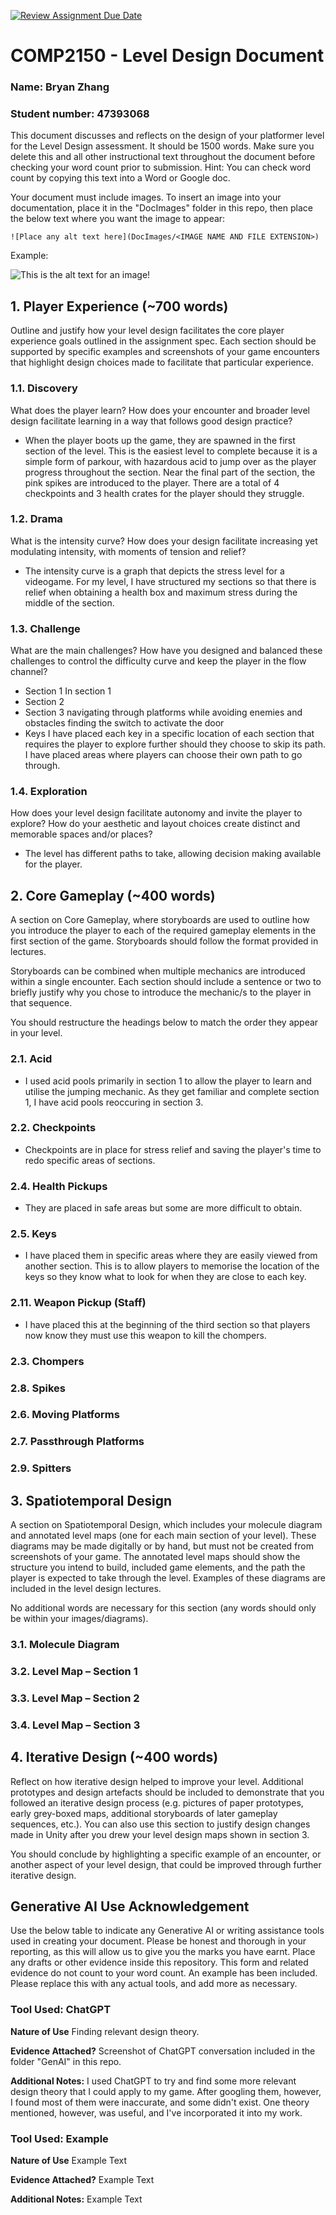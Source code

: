 [![Review Assignment Due Date](https://classroom.github.com/assets/deadline-readme-button-24ddc0f5d75046c5622901739e7c5dd533143b0c8e959d652212380cedb1ea36.svg)](https://classroom.github.com/a/YyUO0xtt)
# COMP2150  - Level Design Document
### Name: Bryan Zhang
### Student number: 47393068 

This document discusses and reflects on the design of your platformer level for the Level Design assessment. It should be 1500 words. Make sure you delete this and all other instructional text throughout the document before checking your word count prior to submission. Hint: You can check word count by copying this text into a Word or Google doc.

Your document must include images. To insert an image into your documentation, place it in the "DocImages" folder in this repo, then place the below text where you want the image to appear:

```
![Place any alt text here](DocImages/<IMAGE NAME AND FILE EXTENSION>)
```

Example:

![This is the alt text for an image!](DocImages/exampleimage.png)

## 1. Player Experience (~700 words)
Outline and justify how your level design facilitates the core player experience goals outlined in the assignment spec. Each section should be supported by specific examples and screenshots of your game encounters that highlight design choices made to facilitate that particular experience.

### 1.1. Discovery
What does the player learn? How does your encounter and broader level design facilitate learning in a way that follows good design practice?
- When the player boots up the game, they are spawned in the first section of the level. This is the easiest level to complete because it is a simple form of parkour, with hazardous acid to jump over as the player progress throughout the section. Near the final part of the section, the pink spikes are introduced to the player. There are a total of 4 checkpoints and 3 health crates for the player should they struggle.

### 1.2. Drama
What is the intensity curve? How does your design facilitate increasing yet modulating intensity, with moments of tension and relief?
- The intensity curve is a graph that depicts the stress level for a videogame. For my level, I have structured my sections so that there is relief when obtaining a health box and maximum stress during the middle of the section. 

### 1.3. Challenge
What are the main challenges? How have you designed and balanced these challenges to control the difficulty curve and keep the player in the flow channel?
- Section 1
In section 1
- Section 2
- Section 3
navigating through platforms while avoiding enemies and obstacles
finding the switch to activate the door
- Keys
I have placed each key in a specific location of each section that requires the player to explore further should they choose to skip its path. I have placed areas where players can choose their own path to go through.  

### 1.4. Exploration
How does your level design facilitate autonomy and invite the player to explore? How do your aesthetic and layout choices create distinct and memorable spaces and/or places?
- The level has different paths to take, allowing decision making available for the player.

## 2. Core Gameplay (~400 words)
A section on Core Gameplay, where storyboards are used to outline how you introduce the player to each of the required gameplay elements in the first section of the game. Storyboards should follow the format provided in lectures.

Storyboards can be combined when multiple mechanics are introduced within a single encounter. Each section should include a sentence or two to briefly justify why you chose to introduce the mechanic/s to the player in that sequence.

You should restructure the headings below to match the order they appear in your level.

### 2.1. Acid
- I used acid pools primarily in section 1 to allow the player to learn and utilise the jumping mechanic. As they get familiar and complete section 1, I have acid pools reoccuring in section 3.

### 2.2. Checkpoints
- Checkpoints are in place for stress relief and saving the player's time to redo specific areas of sections.

### 2.4. Health Pickups
- They are placed in safe areas but some are more difficult to obtain.

### 2.5. Keys
- I have placed them in specific areas where they are easily viewed from another section. This is to allow players to memorise the location of the keys so they know what to look for when they are close to each key.

### 2.11. Weapon Pickup (Staff)
- I have placed this at the beginning of the third section so that players now know they must use this weapon to kill the chompers.

### 2.3. Chompers

### 2.8. Spikes

### 2.6. Moving Platforms

### 2.7. Passthrough Platforms

### 2.9. Spitters

## 3. Spatiotemporal Design
A section on Spatiotemporal Design, which includes your molecule diagram and annotated level maps (one for each main section of your level). These diagrams may be made digitally or by hand, but must not be created from screenshots of your game. The annotated level maps should show the structure you intend to build, included game elements, and the path the player is expected to take through the level. Examples of these diagrams are included in the level design lectures.

No additional words are necessary for this section (any words should only be within your images/diagrams).
 
### 3.1. Molecule Diagram

### 3.2. Level Map – Section 1

### 3.3.	Level Map – Section 2

### 3.4.	Level Map – Section 3

## 4. Iterative Design (~400 words)
Reflect on how iterative design helped to improve your level. Additional prototypes and design artefacts should be included to demonstrate that you followed an iterative design process (e.g. pictures of paper prototypes, early grey-boxed maps, additional storyboards of later gameplay sequences, etc.). You can also use this section to justify design changes made in Unity after you drew your level design maps shown in section 3. 

You should conclude by highlighting a specific example of an encounter, or another aspect of your level design, that could be improved through further iterative design.

## Generative AI Use Acknowledgement

Use the below table to indicate any Generative AI or writing assistance tools used in creating your document. Please be honest and thorough in your reporting, as this will allow us to give you the marks you have earnt. Place any drafts or other evidence inside this repository. This form and related evidence do not count to your word count.
An example has been included. Please replace this with any actual tools, and add more as necessary.


### Tool Used: ChatGPT
**Nature of Use** Finding relevant design theory.

**Evidence Attached?** Screenshot of ChatGPT conversation included in the folder "GenAI" in this repo.

**Additional Notes:** I used ChatGPT to try and find some more relevant design theory that I could apply to my game. After googling them, however, I found most of them were inaccurate, and some didn't exist. One theory mentioned, however, was useful, and I've incorporated it into my work.

### Tool Used: Example
**Nature of Use** Example Text

**Evidence Attached?** Example Text

**Additional Notes:** Example Text


